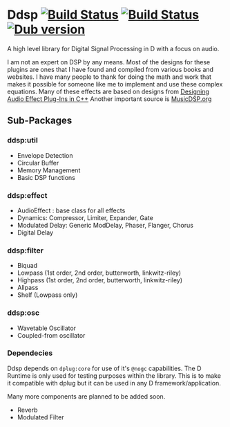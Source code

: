 # Ddsp [![Build Status](https://travis-ci.org/ctrecordings/Ddsp.svg?branch=master)](https://travis-ci.org/ctrecordings/Ddsp) [![Build Status](https://cutthroughrecordings.visualstudio.com/Ddsp/_apis/build/status/ctrecordings.Ddsp?branchName=master)](https://cutthroughrecordings.visualstudio.com/Ddsp/_build/latest?definitionId=2&branchName=master) [![Dub version](https://img.shields.io/dub/v/ddsp.svg)](https://code.dlang.org/packages/ddsp) 
A high level library for Digital Signal Processing in D with a focus on audio.

I am not an expert on DSP by any means.  Most of the designs for these plugins are ones that I have found and compiled from various books and websites.
I have many people to thank for doing the math and work that makes it possible for someone like me to implement and use these complex equations.
Many of these effects are based on designs from [Designing Audio Effect Plug-Ins in C++](http://www.willpirkle.com/about/books/)
Another important source is [MusicDSP.org](http://www.musicdsp.org)

## Sub-Packages

### ddsp:util
- Envelope Detection
- Circular Buffer
- Memory Management
- Basic DSP functions

### ddsp:effect
- AudioEffect : base class for all effects
- Dynamics: Compressor, Limiter, Expander, Gate
- Modulated Delay: Generic ModDelay, Phaser, Flanger, Chorus
- Digital Delay

### ddsp:filter
- Biquad
- Lowpass (1st order, 2nd order, butterworth, linkwitz-riley)
- Highpass (1st order, 2nd order, butterworth, linkwitz-riley)
- Allpass
- Shelf (Lowpass only)

### ddsp:osc
- Wavetable Oscillator
- Coupled-from oscillator

### Dependecies
Ddsp depends on `dplug:core` for use of it's `@nogc` capabilities.  The D Runtime is only used for testing purposes within the library.  This is to make it compatible with dplug but it can be used in any D framework/application.

Many more components are planned to be added soon.
- Reverb
- Modulated Filter